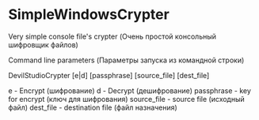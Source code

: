 SimpleWindowsCrypter
====================

Very simple console file's crypter (Очень простой консольный шифровщик файлов)


Command line parameters (Параметры запуска из командной строки)
 
DevilStudioCrypter [e|d] [passphrase] [source_file] [dest_file]
 
e - Encrypt (шифрование)
d - Decrypt (дешифрование)
passphrase - key for encrypt (ключ для шифрования)
source_file - source file (исходный файл)
dest_file - destination file (файл назначения)